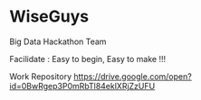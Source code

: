# WiseGuys
Big Data Hackathon Team

Facilidate : Easy to begin, Easy to make !!!

Work Repository
https://drive.google.com/open?id=0BwRgep3P0mRbTl84eklXRjZzUFU
